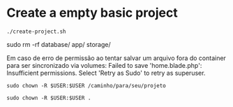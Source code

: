 
# Create a empty basic project

`./create-project.sh`


sudo rm -rf database/ app/ storage/


Em caso de erro de permissão ao tentar salvar um arquivo fora do container para ser sincronizado via volumes:
Failed to save 'home.blade.php': Insufficient permissions. Select 'Retry as Sudo' to retry as superuser.

`sudo chown -R $USER:$USER /caminho/para/seu/projeto`

`sudo chown -R $USER:$USER .`

